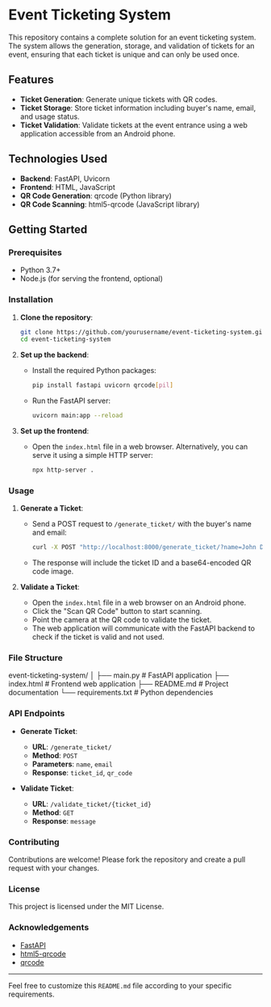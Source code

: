 # Event Ticketing System

This repository contains a complete solution for an event ticketing system. The system allows the generation, storage, and validation of tickets for an event, ensuring that each ticket is unique and can only be used once.

## Features

- **Ticket Generation**: Generate unique tickets with QR codes.
- **Ticket Storage**: Store ticket information including buyer's name, email, and usage status.
- **Ticket Validation**: Validate tickets at the event entrance using a web application accessible from an Android phone.

## Technologies Used

- **Backend**: FastAPI, Uvicorn
- **Frontend**: HTML, JavaScript
- **QR Code Generation**: qrcode (Python library)
- **QR Code Scanning**: html5-qrcode (JavaScript library)

## Getting Started

### Prerequisites

- Python 3.7+
- Node.js (for serving the frontend, optional)

### Installation

1. **Clone the repository**:
    ```bash
    git clone https://github.com/yourusername/event-ticketing-system.git
    cd event-ticketing-system
    ```

2. **Set up the backend**:
    - Install the required Python packages:
      ```bash
      pip install fastapi uvicorn qrcode[pil]
      ```
    - Run the FastAPI server:
      ```bash
      uvicorn main:app --reload
      ```

3. **Set up the frontend**:
    - Open the `index.html` file in a web browser. Alternatively, you can serve it using a simple HTTP server:
      ```bash
      npx http-server .
      ```

### Usage

1. **Generate a Ticket**:
    - Send a POST request to `/generate_ticket/` with the buyer's name and email:
      ```bash
      curl -X POST "http://localhost:8000/generate_ticket/?name=John Doe&email=johndoe@example.com"
      ```
    - The response will include the ticket ID and a base64-encoded QR code image.

2. **Validate a Ticket**:
    - Open the `index.html` file in a web browser on an Android phone.
    - Click the "Scan QR Code" button to start scanning.
    - Point the camera at the QR code to validate the ticket.
    - The web application will communicate with the FastAPI backend to check if the ticket is valid and not used.

### File Structure

event-ticketing-system/
│
├── main.py # FastAPI application
├── index.html # Frontend web application
├── README.md # Project documentation
└── requirements.txt # Python dependencies

### API Endpoints

- **Generate Ticket**:
  - **URL**: `/generate_ticket/`
  - **Method**: `POST`
  - **Parameters**: `name`, `email`
  - **Response**: `ticket_id`, `qr_code`

- **Validate Ticket**:
  - **URL**: `/validate_ticket/{ticket_id}`
  - **Method**: `GET`
  - **Response**: `message`

### Contributing

Contributions are welcome! Please fork the repository and create a pull request with your changes.

### License

This project is licensed under the MIT License.

### Acknowledgements

- [FastAPI](https://fastapi.tiangolo.com/)
- [html5-qrcode](https://github.com/mebjas/html5-qrcode)
- [qrcode](https://github.com/lincolnloop/python-qrcode)

---

Feel free to customize this `README.md` file according to your specific requirements.

